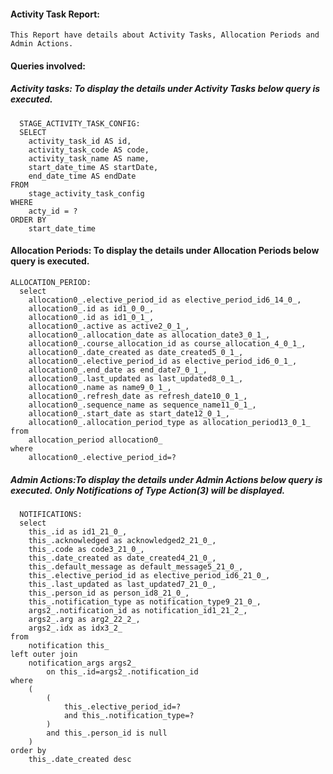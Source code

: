 #### Activity Task Report:  
    This Report have details about Activity Tasks, Allocation Periods and Admin Actions.
#### Queries involved:
##### Activity tasks: To display the details under Activity Tasks below query is executed.
    
      STAGE_ACTIVITY_TASK_CONFIG:
      SELECT
        activity_task_id AS id,
        activity_task_code AS code,
        activity_task_name AS name,
        start_date_time AS startDate,
        end_date_time AS endDate
    FROM
        stage_activity_task_config
    WHERE
        acty_id = ?
    ORDER BY
        start_date_time
      
  #### Allocation Periods: To display the details under Allocation Periods below query is executed.
  
    ALLOCATION_PERIOD:
      select
        allocation0_.elective_period_id as elective_period_id6_14_0_,
        allocation0_.id as id1_0_0_,
        allocation0_.id as id1_0_1_,
        allocation0_.active as active2_0_1_,
        allocation0_.allocation_date as allocation_date3_0_1_,
        allocation0_.course_allocation_id as course_allocation_4_0_1_,
        allocation0_.date_created as date_created5_0_1_,
        allocation0_.elective_period_id as elective_period_id6_0_1_,
        allocation0_.end_date as end_date7_0_1_,
        allocation0_.last_updated as last_updated8_0_1_,
        allocation0_.name as name9_0_1_,
        allocation0_.refresh_date as refresh_date10_0_1_,
        allocation0_.sequence_name as sequence_name11_0_1_,
        allocation0_.start_date as start_date12_0_1_,
        allocation0_.allocation_period_type as allocation_period13_0_1_
    from
        allocation_period allocation0_
    where
        allocation0_.elective_period_id=?
      
  ##### Admin Actions:To display the details under Admin Actions below query is executed. Only Notifications of Type Action(3) will be displayed.
  
      NOTIFICATIONS:
      select
        this_.id as id1_21_0_,
        this_.acknowledged as acknowledged2_21_0_,
        this_.code as code3_21_0_,
        this_.date_created as date_created4_21_0_,
        this_.default_message as default_message5_21_0_,
        this_.elective_period_id as elective_period_id6_21_0_,
        this_.last_updated as last_updated7_21_0_,
        this_.person_id as person_id8_21_0_,
        this_.notification_type as notification_type9_21_0_,
        args2_.notification_id as notification_id1_21_2_,
        args2_.arg as arg2_22_2_,
        args2_.idx as idx3_2_
    from
        notification this_
    left outer join
        notification_args args2_
            on this_.id=args2_.notification_id
    where
        (
            (
                this_.elective_period_id=?
                and this_.notification_type=?
            )
            and this_.person_id is null
        )
    order by
        this_.date_created desc
     
